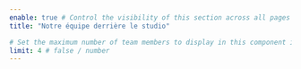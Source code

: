 ```yaml
---
enable: true # Control the visibility of this section across all pages where it is used
title: "Notre équipe derrière le studio"

# Set the maximum number of team members to display in this component instance
limit: 4 # false / number
---
```

